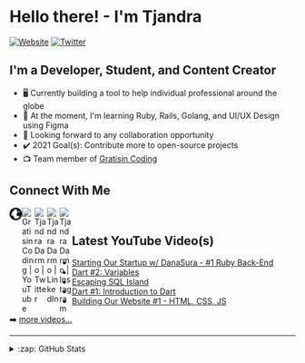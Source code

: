 # Hello there! - I'm Tjandra

[![Website](https://img.shields.io/website?down_color=%236c7a89&style=for-the-badge&up_color=%23019875&up_message=visit&url=https%3A%2F%2Ftjandradarmo.me)](https://tjandradarmo.me)
[![Twitter](https://img.shields.io/twitter/follow/tjandra_darmo?color=%231DA1F2&style=for-the-badge)](https://twitter.com/tjandra_darmo)

## I'm a Developer, Student, and Content Creator

- 🖥️ Currently building a tool to help individual professional around the globe
- 📖 At the moment, I'm learning Ruby, Rails, Golang, and UI/UX Design using Figma
- 👐 Looking forward to any collaboration opportunity
- ✔️ 2021 Goal(s): Contribute more to open-source projects
- 📺 Team member of [Gratisin Coding](https://www.youtube.com/channel/UCpL-WlkEpE_YMIfGqWEkS1g)

## Connect With Me

[<img align="left" alt="tjandradarmo.me" width="22px" src="https://raw.githubusercontent.com/iconic/open-iconic/master/svg/globe.svg" />](https://tjandradarmo.me)
[<img align="left" alt="Gratisin Coding | YouTube" width="22px" src="https://cdn.jsdelivr.net/npm/simple-icons@v3/icons/youtube.svg" />](https://www.youtube.com/channel/UCpL-WlkEpE_YMIfGqWEkS1g)
[<img align="left" alt="Tjandra Darmo | Twitter" width="22px" src="https://cdn.jsdelivr.net/npm/simple-icons@v3/icons/twitter.svg" />](https://twitter.com/tjandra_darmo)
[<img align="left" alt="Tjandra Darmo | LinkedIn" width="22px" src="https://cdn.jsdelivr.net/npm/simple-icons@v3/icons/linkedin.svg" />](https://linkedin.com/in/tjandra-darmo)
[<img align="left" alt="Tjandra Darmo | Instagram" width="22px" src="https://cdn.jsdelivr.net/npm/simple-icons@v3/icons/instagram.svg" />](https://instagram.com/tjandra_darmo)

<br>

## Latest YouTube Video(s)

<!-- YouTube:START -->
- [Starting Our Startup w/ DanaSura - #1 Ruby Back-End](https://www.youtube.com/watch?v=9SfaoV4pkns)
- [Dart #2: Variables](https://www.youtube.com/watch?v=hcCxvlRerNo)
- [Escaping SQL Island](https://www.youtube.com/watch?v=Ur4Y-iNcV4A)
- [Dart #1: Introduction to Dart](https://www.youtube.com/watch?v=3g4QUHwcLnQ)
- [Building Our Website #1 - HTML, CSS, JS](https://www.youtube.com/watch?v=a-ZIPcH6LLE)
<!-- YouTube:END -->

➡️ [more videos...](https://www.youtube.com/channel/UCpL-WlkEpE_YMIfGqWEkS1g)

---

<details>
  <summary>:zap: GitHub Stats</summary>

  <br>
  <img align="left" alt="Tjandra Darmo's GitHub Stats" src="https://github-readme-stats.vercel.app/api?username=TjandraD&include_all_commits=true&count_private=true&show_icons=true&theme=nord" />

</details>
